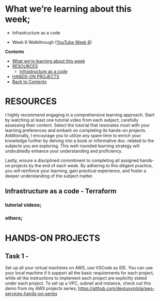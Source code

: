 # What we’re learning about this week;
- Infrastructure as a code

- Week 6 Walkthrough ([YouTube Week 6](https://bit.ly/wk6-Walkthrough))

**Contents** <a name="Contents"></a>
<!-- TOC -->
  * [What we’re learning about this week](#What-we’re-learning-about-this-week)
  * [RESOURCES](#RESOURCES)
    * [Infrastructure as a code](#Infrastructure-as-a-code)
  * [HANDS-ON PROJECTS](#HANDS-ON-PROJECTS)
  * [Back to Contents](#Contents)
<!-- TOC -->

# RESOURCES
I highly recommend engaging in a comprehensive learning approach. Start by watching at least one tutorial video from each subject, carefully assessing their content. Select the tutorial that resonates most with your learning preferences and embark on completing its hands-on projects. Additionally, I encourage you to utilize any spare time to enrich your knowledge further by delving into a book or informative doc. related to the subjects you are exploring. This well-rounded learning strategy will undoubtedly enhance your understanding and proficiency. 

Lastly, ensure a disciplined commitment to completing all assigned hands-on projects by the end of each week. By adhering to this diligent practice, you will reinforce your learning, gain practical experience, and foster a deeper understanding of the subject matter.

## Infrastructure as a code - Terraform
### tutorial videos;


### others;




# HANDS-ON PROJECTS
## Task 1 - 

Set up all your virtual machines on AWS, use VSCode as IDE. You can use your local machine if it support all the basic requirements for each project, while all the instructions to implement each project are explicitly stated under each project. To set up a VPC, subnet and instance, check out this demo from my AWS projects series; https://github.com/deoluoyinlola/aws-services-hands-on-series